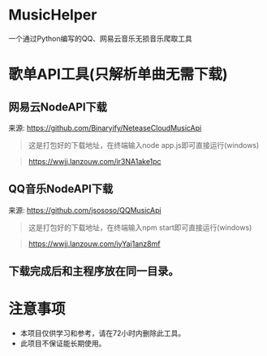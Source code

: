 # MusicHelper
一个通过Python编写的QQ、网易云音乐无损音乐爬取工具

# 歌单API工具(只解析单曲无需下载)
## 网易云NodeAPI下载
来源: https://github.com/Binaryify/NeteaseCloudMusicApi
> 这是打包好的下载地址，在终端输入node app.js即可直接运行(windows)

> https://wwjj.lanzouw.com/ir3NA1ake1pc
## QQ音乐NodeAPI下载
来源: https://github.com/jsososo/QQMusicApi
> 这是打包好的下载地址，在终端输入npm start即可直接运行(windows)

> https://wwjj.lanzouw.com/iyYaj1anz8mf

## 下载完成后和主程序放在同一目录。
# 注意事项
- 本项目仅供学习和参考，请在72小时内删除此工具。
- 此项目不保证能长期使用。
